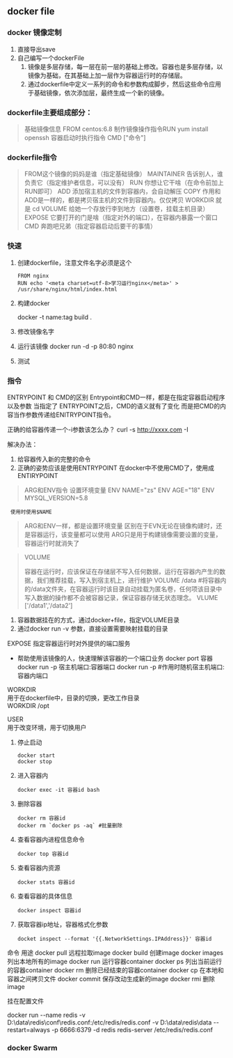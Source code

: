 ## docker file

### docker 镜像定制

1. 直接导出save
2. 自己编写一个dockerFile
   1. 镜像是多层存储，每一层在前一层的基础上修改。容器也是多层存储，以镜像为基础，在其基础上加一层作为容器运行时的存储层。
   2. 通过dockerfile中定义一系列的命令和参数构成脚步，然后这些命令应用于基础镜像，依次添加层，最终生成一个新的镜像。

### dockerfile主要组成部分：

> 基础镜像信息 FROM centos:6.8
> 制作镜像操作指令RUN yum install openssh
> 容器启动时执行指令 CMD ["命令"]

### dockerfile指令

> FROM这个镜像的妈妈是谁（指定基础镜像）
> MAINTAINER 告诉别人，谁负责它（指定维护者信息，可以没有）
> RUN 你想让它干啥（在命令前加上RUN即可）
> ADD 添加宿主机的文件到容器内，会自动解压
> COPY 作用和ADD是一样的，都是拷贝宿主机的文件到容器内。仅仅拷贝
> WORKDIR 就是 cd
> VOLUME 给她一个存放行李到地方（设置卷，挂载主机目录）
> EXPOSE 它要打开的门是啥（指定对外的端口），在容器内暴露一个窗口
> CMD 奔跑吧兄弟（指定容器启动后要干的事情）

### 快速

1. 创建dockerfile，注意文件名字必须是这个
   
   ```
   FROM nginx
   RUN echo '<meta charset=utf-8>学习运行nginx</meta>' >
   /usr/share/nginx/html/index.html
   ```

2. 构建docker
   
     docker -t name:tag build .

3. 修改镜像名字

4. 运行该镜像
     docker run -d -p 80:80 nginx

5. 测试

### 指令

ENTRYPOINT 和 CMD的区别
     Entrypoint和CMD一样，都是在指定容器启动程序以及参数
     当指定了 ENTRYPOINT之后，CMD的语义就有了变化
     而是把CMD的内容当作参数传递给ENITRYPOINT指令。

正确的给容器传递一个-i参数该怎么办？
curl -s http://xxxx.com -I

解决办法：

1. 给容器传入新的完整的命令
2. 正确的姿势应该是使用ENTRYPOINT
   在docker中不使用CMD了，使用成ENTIRYPOINT

> ARG和ENV指令
> 设置环境变量
>      ENV NAME="zs"
>      ENV AGE="18"
>      ENV MYSQL_VERSION=5.8

     使用时使用$NAME

> ARG和ENV一样，都是设置环境变量
> 区别在于EVN无论在镜像构建时，还是容器运行，该变量都可以使用
> ARG只是用于构建镜像需要设置的变量，容器运行时就消失了

> VOLUME
> 
> 容器在运行时，应该保证在存储层不写入任何数据，运行在容器内产生的数据，我们推荐挂载，写入到宿主机上，进行维护
>      VOLUME /data #将容器内的/data文件夹，在容器运行时该目录自动挂载为匿名卷，任何项该目录中写入数据的操作都不会被容器记录，保证容器存储无状态理念。
>      VLUME ['/data1','/data2']

1. 容器数据挂在的方式，通过docker+file，指定VOLUME目录
2. 通过docker run -v 参数，直接设置需要映射挂载的目录

EXPOSE
指定容器运行时对外提供的端口服务

- 帮助使用该镜像的人，快速理解该容器的一个端口业务
     docker port 容器
     docker run -p 宿主机端口:容器端口
     docker run -p #作用时随机宿主机端口:容器内端口

WORKDIR  
用于在dockerfile中，目录的切换，更改工作目录  
WORKDIR /opt

USER  
用于改变环境，用于切换用户

1. 停止启动
   
   ```
   docker start  
   docker stop
   ```

2. 进入容器内
   
   ```
   docker exec -it 容器id bash
   ```

3. 删除容器
   
   ```
   docker rm 容器id
   docker rm `docker ps -aq` #批量删除
   ```

4. 查看容器内进程信息命令
   
   ```
   docker top 容器id
   ```

5. 查看容器内资源
   
   ```
   docker stats 容器id
   ```

6. 查看容器的具体信息
   
   ```
   docker inspect 容器id
   ```

7. 获取容器ip地址，容器格式化参数
   
   ```docker
   docket inspect --format '{{.NetworkSettings.IPAddress}}' 容器id
   ```

命令    用途
docker pull    远程拉取image
docker build    创建image
docker images    列出本地所有的image
docker run    运行容器container
docker ps    列出当前运行的容器container
docker rm    删除已经结束的容器container
docker cp    在本地和容器之间拷贝文件
docker commit    保存改动生成新的image
docker rmi    删除image

挂在配置文件

docker run --name redis -v D:\data\redis\conf\redis.conf:/etc/redis/redis.conf -v D:\data\redis\data --restart=always -p 6666:6379 -d redis redis-server /etc/redis/redis.conf



### docker Swarm